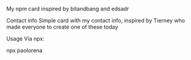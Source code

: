 My npm card inspired by bitandbang and edsadr

Contact info
Simple card with my contact info, inspired by Tierney who made everyone to create one of these today

Usage
Via npx:

npx paolorena
